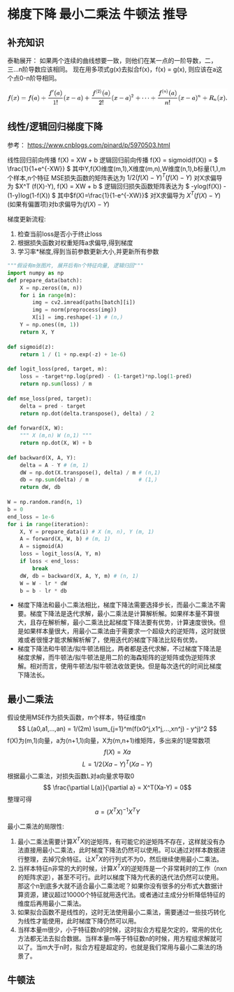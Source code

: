 # 梯度下降 最小二乘法 牛顿法 推导

## 补充知识
泰勒展开：
如果两个连续的曲线想要一致，则他们在某一点的一阶导数，二，三...n阶导数应该相同。
现在用多项式g(x)去拟合f(x)，f(x) = g(x), 则应该在a这个点0-n阶导相同。

![20200606_182218_35](assets/20200606_182218_35.png)


## 线性/逻辑回归梯度下降
参考： https://www.cnblogs.com/pinard/p/5970503.html

线性回归前向传播 f(X) = XW + b
逻辑回归前向传播 f(X) = sigmoid(f(X)) = $ \frac{1}{1+e^{-XW}} $
其中Y,f(X)维度(m,1),X维度(m,n),W维度(n,1),b标量(1,),m个样本,n个特征
MSE损失函数的矩阵表达为 $1/2 (f(X)-Y)^T(f(X)-Y)$
对X求偏导为 $X^T (f(X)-Y), f(X) = XW + b $
逻辑回归损失函数矩阵表达为 $ -ylog(f(X)) - (1-y)log(1-f(X)) $
其中$f(X)=\frac{1}{1-e^{-XW}}$
对X求偏导为 $X^T (f(X)-Y)$
(如果有偏置项)对b求偏导为$(f(X)-Y)$

梯度更新流程:
1. 检查当前loss是否小于终止loss
2. 根据损失函数对权重矩阵a求偏导,得到梯度
3. 学习率*梯度,得到当前参数更新大小,并更新所有参数

```python
"""假设有m张图片, 展开后有n个特征向量, 逻辑归回"""
import numpy as np
def prepare_data(batch):
    X = np.zeros((m, n))
    for i in range(m):
        img = cv2.imread(paths[batch][i])
        img = norm(preprocess(img))
        X[i] = img.reshape(-1) # (n,)
    Y = np.ones((m, 1))
    return X, Y

def sigmoid(z):
    return 1 / (1 + np.exp(-z) + 1e-6)

def logit_loss(pred, target, m):
    loss = -target*np.log(pred) - (1-target)*np.log(1-pred)
    return np.sum(loss) / m

def mse_loss(pred, target):
    delta = pred - target
    return np.dot(delta.transpose(), delta) / 2

def forward(X, W):
    """ X (m,n) W (n,1) """
    return np.dot(X, W) + b

def backward(X, A, Y):
    delta = A - Y # (m, 1)
    dW = np.dot(X.transpose(), delta) / m # (n,1)
    db = np.sum(delta) / m                # (1,)
    return dW, db

W = np.random.rand(n, 1)
b = 0
end_loss = 1e-6
for i in range(iteration):
    X, Y = prepare_data(i) # X (m, n), Y (m, 1)
    A = forward(X, W, b) # (m, 1)
    A = sigmoid(A)
    loss = logit_loss(A, Y, m)
    if loss < end_loss:
        break
    dW, db = backward(X, A, Y, m) # (n, 1)
    W = W - lr * dW
    b = b - lr * db
```


- 梯度下降法和最小二乘法相比，梯度下降法需要选择步长，而最小二乘法不需要。梯度下降法是迭代求解，最小二乘法是计算解析解。如果样本量不算很大，且存在解析解，最小二乘法比起梯度下降法要有优势，计算速度很快。但是如果样本量很大，用最小二乘法由于需要求一个超级大的逆矩阵，这时就很难或者很慢才能求解解析解了，使用迭代的梯度下降法比较有优势。
- 梯度下降法和牛顿法/拟牛顿法相比，两者都是迭代求解，不过梯度下降法是梯度求解，而牛顿法/拟牛顿法是用二阶的海森矩阵的逆矩阵或伪逆矩阵求解。相对而言，使用牛顿法/拟牛顿法收敛更快。但是每次迭代的时间比梯度下降法长。

## 最小二乘法
假设使用MSE作为损失函数，m个样本，特征维度n
$$ L(a0,a1,...,an) = 1/(2m) \sum_{j=1}^m(f(x0^j,x1^j,...,xn^j) - y^j)^2 $$
f(X)为(m,1)向量，a为(n+1,1)向量，X为(m,n+1)维矩阵，多出来的1是常数项
$$ f(X) = Xa $$
$$ L = 1/2 (Xa-Y)^T(Xa-Y) $$
根据最小二乘法，对损失函数L对a向量求导取0
$$ \frac{\partial L(a)}{\partial a} = X^T(Xa-Y) = 0$$
整理可得
$$ a = (X^T X)^{-1} X^T Y $$

最小二乘法的局限性:
1. 最小二乘法需要计算$X^T X$的逆矩阵，有可能它的逆矩阵不存在，这样就没有办法直接用最小二乘法，此时梯度下降法仍然可以使用。可以通过对样本数据进行整理，去掉冗余特征。让$X^T X$的行列式不为0，然后继续使用最小二乘法。
2. 当样本特征n非常的大的时候，计算$X^T X$的逆矩阵是一个非常耗时的工作（nxn的矩阵求逆），甚至不可行。此时以梯度下降为代表的迭代法仍然可以使用。那这个n到底多大就不适合最小二乘法呢？如果你没有很多的分布式大数据计算资源，建议超过10000个特征就用迭代法。或者通过主成分分析降低特征的维度后再用最小二乘法。
3. 如果拟合函数不是线性的，这时无法使用最小二乘法，需要通过一些技巧转化为线性才能使用，此时梯度下降仍然可以用。
4. 当样本量m很少，小于特征数n的时候，这时拟合方程是欠定的，常用的优化方法都无法去拟合数据。当样本量m等于特征数n的时候，用方程组求解就可以了。当m大于n时，拟合方程是超定的，也就是我们常用与最小二乘法的场景了。

## 牛顿法

